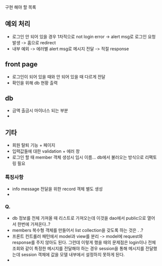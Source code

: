 구현 해야 할 목록

## 예외 처리
- 로그인 안 되어 있을 경우 1차적으로 not login error -> alert msg로 로그인 요청 발생 -> 홈으로 redirect
- 내부 예외 -> 에러별 alert msg로 메시지 전달 -> 적절 response

## front page
- 로그인이 되어 있을 때와 안 되어 있을 때 다르게 전달
- 확인을 위해 db 현황 출력 

## db 
- 금액 출금시 마이너스 되는 부분 
- 

## 기타 
- 회원 탈퇴 기능 + 페이지 
- 입력값들에 대한 validation + 에러 창 
- 로그인 할 때 member 객체 생성시 임시 이름... db에서 불러오는 방식으로 리팩토링 필요 


### 특징사항 
- info message 전달을 위한 record 객체 별도 생성
- 
### Q. 
- db 정보를 전체 가져올 때 리스트로 가져오는데 이것을 dao에서 public으로 열어서 한번에 가져온다..? 
- members 복수형 객체를 만들어서 list collection을 갖도록 하는 것은 . .? 
- 프론트 컨트롤러 패턴에서 model과 view를 분리 -> model에 request와 response를 주지 않아도 된다. 그런데 이렇게 했을 때의 문제점은 login이나 전체 조회와 같이 특정한 메시지를 전달해야 하는 경우 session을 통해 메시지를 전달했는데 session 객체에 값을 모델 내부에서 설정하지 못하게 된다. 
- 